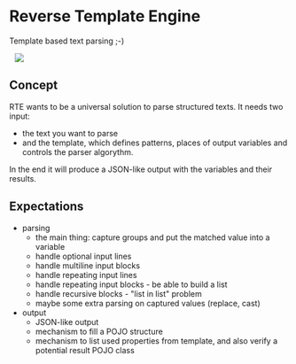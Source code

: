 # Reverse Template Engine
Template based text parsing ;-)

<img hspace="10" src="http://img.shields.io/badge/status-planning-blue.svg" />

## Concept

RTE wants to be a universal solution to parse structured texts. It needs two input:
* the text you want to parse
* and the template, which defines patterns, places of output variables and controls the parser algorythm.

In the end it will produce a JSON-like output with the variables and their results.



## Expectations

* parsing
  * the main thing: capture groups and put the matched value into a variable
  * handle optional input lines
  * handle multiline input blocks
  * handle repeating input lines
  * handle repeating input blocks - be able to build a list
  * handle recursive blocks - "list in list" problem
  * maybe some extra parsing on captured values (replace, cast)
* output
  * JSON-like output
  * mechanism to fill a POJO structure
  * mechanism to list used properties from template, and also verify a potential result POJO class